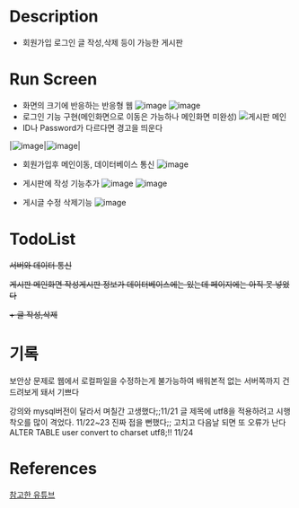 # Description
+ 회원가입 로그인 글 작성,삭제 등이 가능한 게시판

# Run Screen
+ 화면의 크기에 반응하는 반응형 웹
![image](https://user-images.githubusercontent.com/89134202/141644976-b2b70349-1869-4896-89e6-1f07f00a95e6.png)
![image](https://user-images.githubusercontent.com/89134202/141644998-c8032531-2fef-44f5-942f-5e29b26aec26.png)
+ 로그인 기능 구현(메인화면으로 이동은 가능하나 메인화면 미완성) 
![게시판 메인](https://user-images.githubusercontent.com/89134202/141775454-9a80992c-02f4-48d0-9ec4-15287ff3e2ea.GIF)
+ ID나 Password가 다르다면 경고을 띄운다

|![image](https://user-images.githubusercontent.com/89134202/141775941-03bed534-73e3-4307-9f84-80f059cb32e4.png)|![image](https://user-images.githubusercontent.com/89134202/141775995-a4de91bf-5e52-4e1d-a619-c6f037a5d22e.png)|
+ 회원가입후 메인이동, 데이터베이스 통신
![image](https://user-images.githubusercontent.com/89134202/142763440-0924b463-cb96-4b34-9a28-1b0575f63d71.png)

+ 게시판에 작성 기능추가
![image](https://user-images.githubusercontent.com/89134202/142997041-268b9dc8-e1b2-4857-963f-86f3c57d2260.png)
![image](https://user-images.githubusercontent.com/89134202/143244398-4e0a6e0b-21fc-48c4-b5f6-b5f5edf60d6a.png)
+ 게시글 수정 삭제기능
![image](https://user-images.githubusercontent.com/89134202/143256674-af26d3e5-0f59-43cb-a59b-ca6c816477bc.png)



# TodoList
~~서버와 데이터 통신~~

~~게시판 메인화면 작성게시판 정보가 데이터베이스에는 있는데 페이지에는 아직 못 넣었다~~

~~+ 글 작성,삭제~~

# 기록
보안상 문제로 웹에서 로컬파일을 수정하는게 불가능하여 배워본적 없는 서버쪽까지 건드려보게 돼서 기쁘다

강의와 mysql버전이 달라서 며칠간 고생했다;;11/21
글 제목에 utf8을 적용하려고 시행착오를 많이 격었다. 11/22~23
진짜 접을 뻔했다;; 고치고 다음날 되면 또 오류가 난다
ALTER TABLE user convert to charset utf8;!! 11/24
# References

[참고한 유튜브](https://www.youtube.com/watch?v=MtxFWczSFqU&list=PLRx0vPvlEmdAZv_okJzox5wj2gG_fNh_6&index=2)
